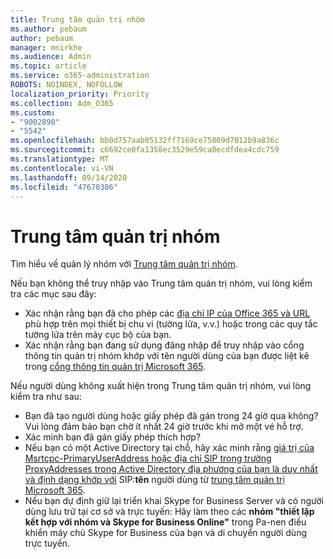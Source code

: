 ```yaml
---
title: Trung tâm quản trị nhóm
ms.author: pebaum
author: pebaum
manager: mnirkhe
ms.audience: Admin
ms.topic: article
ms.service: o365-administration
ROBOTS: NOINDEX, NOFOLLOW
localization_priority: Priority
ms.collection: Adm_O365
ms.custom:
- "9002890"
- "5542"
ms.openlocfilehash: bb0d757aab05132ff7169ce75009d7012b9a836c
ms.sourcegitcommit: c6692ce0fa1358ec3529e59ca0ecdfdea4cdc759
ms.translationtype: MT
ms.contentlocale: vi-VN
ms.lasthandoff: 09/14/2020
ms.locfileid: "47670386"
---
```

# <a name="teams-admin-center"></a>Trung tâm quản trị nhóm

Tìm hiểu về quản lý nhóm với [Trung tâm quản trị nhóm](https://docs.microsoft.com/microsoftteams/manage-teams-skypeforbusiness-admin-center).

Nếu bạn không thể truy nhập vào Trung tâm quản trị nhóm, vui lòng kiểm tra các mục sau đây:

- Xác nhận rằng bạn đã cho phép các [địa chỉ IP của Office 365 và URL](https://docs.microsoft.com/Office365/Enterprise/office-365-ip-web-service) phù hợp trên mọi thiết bị chu vi (tường lửa, v.v.) hoặc trong các quy tắc tường lửa trên máy cục bộ của bạn.
- Xác nhận rằng bạn đang sử dụng đăng nhập để truy nhập vào cổng thông tin quản trị nhóm khớp với tên người dùng của bạn được liệt kê trong [cổng thông tin quản trị Microsoft 365](https://admin.microsoft.com/Adminportal/Home?source=applauncher#/users).

Nếu người dùng không xuất hiện trong Trung tâm quản trị nhóm, vui lòng kiểm tra như sau:

- Bạn đã tạo người dùng hoặc giấy phép đã gán trong 24 giờ qua không? Vui lòng đảm bảo bạn chờ ít nhất 24 giờ trước khi mở một vé hỗ trợ.
- Xác minh bạn đã gán giấy phép thích hợp?
- Nếu bạn có một Active Directory tại chỗ, hãy xác minh rằng [giá trị của Msrtcpc-PrimaryUserAddress hoặc địa chỉ SIP trong trường ProxyAddresses trong Active Directory địa phương của bạn là duy nhất và định dạng khớp với](https://docs.microsoft.com/skypeforbusiness/troubleshoot/online-configuration/msrtcsip-primaryuseraddress-proxyaddaddress) SIP:**tên** người dùng từ [trung tâm quản trị Microsoft 365](https://admin.microsoft.com/Adminportal/Home?source=applauncher#/users).
- Nếu bạn dự định giữ lại triển khai Skype for Business Server và có người dùng lưu trữ tại cơ sở và trực tuyến: Hãy làm theo các **nhóm "thiết lập kết hợp với nhóm và Skype for Business Online"** trong Pa-nen điều khiển máy chủ Skype for Business của bạn và di chuyển người dùng trực tuyến.
